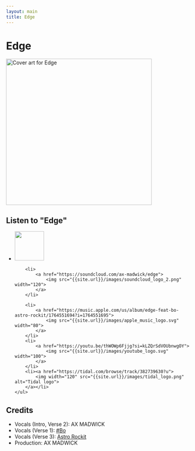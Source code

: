 ```yaml
---
layout: main
title: Edge
---
```

<h1>Edge</h1>

<div class="track__art">
<img src="{{site.url}}/images/edge@800x800.jpg" alt="Cover art for Edge" width="400">
</div>
<div class="track__links">
	<h2>Listen to "Edge"</h2>
	<ul>
		<li>
			<a href="https://open.spotify.com/track/25ApKIuwNkzJ8ZNSBVEwap?si=d1519478bba74a74">
				<img src="{{site.url}}/images/spotify_logo_green.png" width="80">
			</a>
		</li>

		<li>
			<a href="https://soundcloud.com/ax-madwick/edge">
				<img src="{{site.url}}/images/soundcloud_logo_2.png" width="120">
			</a>
		</li>
		
		<li>
			<a href="https://music.apple.com/us/album/edge-feat-bo-astro-rockit/1764551694?i=1764551695">
				<img src="{{site.url}}/images/apple_music_logo.svg" width="80">
			</a>
		</li>
		<li>
			<a href="https://youtu.be/thWOWp6Fjjg?si=kLZQrSdVOUbnwgOY">
				<img src="{{site.url}}/images/youtube_logo.svg" width="100">
			</a>
		</li>
		<li><a href="https://tidal.com/browse/track/382739630?u">
			<img width="120" src="{{site.url}}/images/tidal_logo.png" alt="Tidal logo">
		</a></li>
	</ul>
</div>
<h2>Credits</h2>
<ul>
	<li>Vocals (Intro, Verse 2): AX MADWICK</li>
	<li>Vocals (Verse 1): <a href="https://www.instagram.com/merrillproductions/">#Bo</a></li>
	<li>Vocals (Verse 3): <a href="https://soundcloud.com/astrorockit">Astro Rockit</a></li>
	<li>Production: AX MADWICK</li>
</ul>
